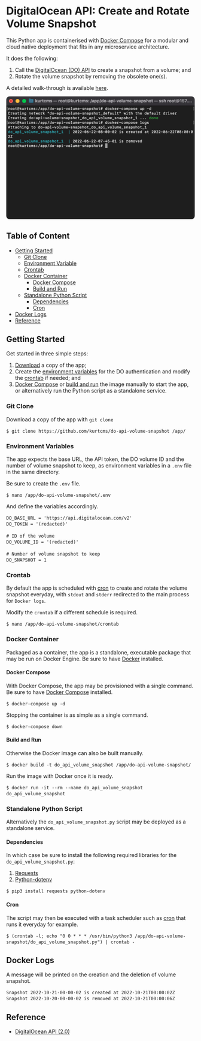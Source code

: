 # DigitalOcean API: Create and Rotate Volume Snapshot

This Python app is containerised with [Docker Compose](https://docs.docker.com/compose/) for a modular and cloud native deployment that fits in any microservice architecture.

It does the following:

1. Call the [DigitalOcean (DO) API](#reference) to create a snapshot from a volume; and
2. Rotate the volume snapshot by removing the obsolete one(s). 

A detailed walk-through is available [here](https://kurtcms.org/digitalocean-api-create-and-rotate-volume-snapshot/).

<img src="https://github.com/kurtcms/do-api-volume-snapshot/blob/master/screenshot.png" width="550">

## Table of Content

- [Getting Started](#getting-started)
  - [Git Clone](#git-clone)
  - [Environment Variable](#environment-variables)
  - [Crontab](#crontab)
  - [Docker Container](#docker-container)
	  - [Docker Compose](#docker-compose)
	  - [Build and Run](#build-and-run)
  - [Standalone Python Script](#standalone-python-script)
    - [Dependencies](#dependencies)
    - [Cron](#cron)
- [Docker Logs](#docker-logs)
- [Reference](#reference)

## Getting Started

Get started in three simple steps:

1. [Download](#git-clone) a copy of the app;
2. Create the [environment variables](#environment-variables) for the DO authentication and modify the [crontab](#crontab) if needed; and
3. [Docker Compose](#docker-compose) or [build and run](#build-and-run) the image manually to start the app, or alternatively run the Python script as a standalone service.

### Git Clone

Download a copy of the app with `git clone`
```shell
$ git clone https://github.com/kurtcms/do-api-volume-snapshot /app/
```

### Environment Variables

The app expects the base URL, the API token, the DO volume ID and the number of volume snapshot to keep, as environment variables in a `.env` file in the same directory.

Be sure to create the `.env` file.

```shell
$ nano /app/do-api-volume-snapshot/.env
```

And define the variables accordingly.

```
DO_BASE_URL = 'https://api.digitalocean.com/v2'
DO_TOKEN = '(redacted)'

# ID of the volume
DO_VOLUME_ID = '(redacted)'

# Number of volume snapshot to keep
DO_SNAPSHOT = 1
```

### Crontab

By default the app is scheduled with [cron](https://linux.die.net/man/8/cron) to create and rotate the volume snapshot everyday, with `stdout` and `stderr` redirected to the main process for `Docker logs`.  

Modify the `crontab` if a different schedule is required.

```shell
$ nano /app/do-api-volume-snapshot/crontab
```

### Docker Container

Packaged as a container, the app is a standalone, executable package that may be run on Docker Engine. Be sure to have [Docker](https://docs.docker.com/engine/install/) installed.

#### Docker Compose

With Docker Compose, the app may be provisioned with a single command. Be sure to have [Docker Compose](https://docs.docker.com/compose/install/) installed.

```shell
$ docker-compose up -d
```

Stopping the container is as simple as a single command.

```shell
$ docker-compose down
```

#### Build and Run

Otherwise the Docker image can also be built manually.

```shell
$ docker build -t do_api_volume_snapshot /app/do-api-volume-snapshot/
```

Run the image with Docker once it is ready.  

```shell
$ docker run -it --rm --name do_api_volume_snapshot do_api_volume_snapshot
```

### Standalone Python Script

Alternatively the `do_api_volume_snapshot.py` script may be deployed as a standalone service.

#### Dependencies

In which case be sure to install the following required libraries for the `do_api_volume_snapshot.py`:

1. [Requests](https://github.com/psf/requests)
2. [Python-dotenv](https://github.com/theskumar/python-dotenv)

```shell
$ pip3 install requests python-dotenv
```

#### Cron

The script may then be executed with a task scheduler such as [cron](https://linux.die.net/man/8/cron) that runs it everyday for example.

```shell
$ (crontab -l; echo "0 0 * * * /usr/bin/python3 /app/do-api-volume-snapshot/do_api_volume_snapshot.py") | crontab -
```

## Docker Logs

A message will be printed on the creation and the deletion of volume snapshot. 

```
Snapshot 2022-10-21-00-00-02 is created at 2022-10-21T00:00:02Z
Snapshot 2022-10-20-00-00-02 is removed at 2022-10-21T00:00:06Z
```

## Reference

- [DigitalOcean API (2.0)](https://docs.digitalocean.com/reference/api/api-reference/)
